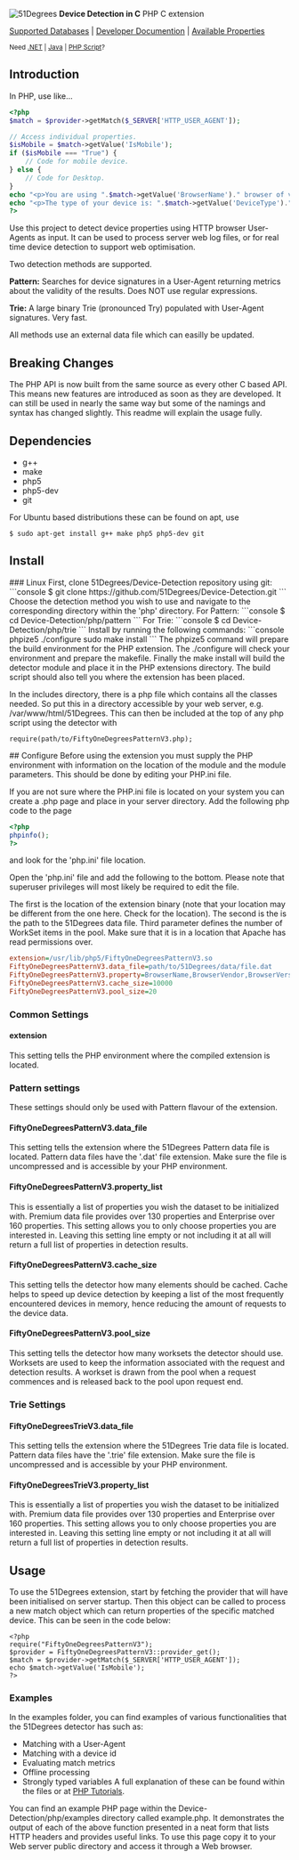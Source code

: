 ![51Degrees](https://51degrees.com/DesktopModules/FiftyOne/Distributor/Logo.ashx?utm_source=Github&utm_medium=repository&utm_content=readme_main&utm_campaign=php-open-source "THE Fastest and Most Accurate Device Detection") **Device Detection in C** PHP C extension

[Supported Databases](https://51degrees.com/compare-data-options?utm_source=Github&utm_medium=repository&utm_content=compare-data-options&utm_campaign=php-open-source "Different device databases which can be used with 51Degrees device detection") | [Developer Documention](https://51degrees.com/support/documentation?utm_source=github&utm_medium=repository&utm_content=documentation&utm_campaign=php-open-source "Full getting started guide and advanced developer documentation") | [Available Properties](https://51degrees.com/resources/property-dictionary?utm_source=Github&utm_medium=repository&utm_content=property_dictionary&utm_campaign=php-open-source "View all available properties and values")

<sup>Need [.NET](https://github.com/51Degrees/.NET-Device-Detection "THE Fastest and most Accurate device detection for .NET") | [Java](https://github.com/51Degrees/Java-Device-Detection "THE Fastest and most Accurate device detection for Java") | [PHP Script](https://github.com/51Degrees/51Degrees-PHP)?</sup>

## Introduction

In PHP, use like...

```php
<?php
$match = $provider->getMatch($_SERVER['HTTP_USER_AGENT']);

// Access individual properties.
$isMobile = $match->getValue('IsMobile');
if ($isMobile === "True") {
	// Code for mobile device.
} else {
	// Code for Desktop.
}
echo "<p>You are using ".$match->getValue('BrowserName')." browser of version".$match->getValue('BrowserVersion').".</p>";
echo "<p>The type of your device is: ".$match->getValue('DeviceType').".</p>";
?>
```

Use this project to detect device properties using HTTP browser User-Agents as input. It can be used to process server web log files, or for real time device detection to support web optimisation.

Two detection methods are supported.

**Pattern:**  Searches for device signatures in a User-Agent returning metrics about the validity of the results. Does NOT use regular expressions.

**Trie:** A large binary Trie (pronounced Try) populated with User-Agent signatures. Very fast.

All methods use an external data file which can easilly be updated.

## Breaking Changes

The PHP API is now built from the same source as every other C based API. This means new features are introduced as soon as they are developed. It can still be used in nearly the same way but some of the namings and syntax has changed slightly. This readme will explain the usage fully.

## Dependencies

- g++
- make
- php5
- php5-dev
- git

For Ubuntu based distributions these can be found on apt, use
```
$ sudo apt-get install g++ make php5 php5-dev git
```

## Install
<installation>
### Linux
First, clone 51Degrees/Device-Detection repository using git:
```console
$ git clone https://github.com/51Degrees/Device-Detection.git
```
Choose the detection method you wish to use and navigate to the corresponding directory within the 'php' directory.
For Pattern:
```console
$ cd Device-Detection/php/pattern
```
For Trie:
```console
$ cd Device-Detection/php/trie
```
Install by running the following commands:
```console
phpize5
./configure
sudo make install
```
The phpize5 command will prepare the build environment for the PHP extension. The ./configure will check your environment and prepare the makefile. Finally the make install will build the detector module and place it in the PHP extensions directory. The build script should also tell you where the extension has been placed.

In the includes directory, there is a php file which contains all the classes needed. So put this in a directory accessible by your web server, e.g. /var/www/html/51Degrees. This can then be included at the top of any php script using the detector with
```php5
require(path/to/FiftyOneDegreesPatternV3.php);
```
</installation>
## Configure
<configuration>
Before using the extension you must supply the PHP environment with information on the location of the module and the module parameters. This should be done by editing your PHP.ini file.

If you are not sure where the PHP.ini file is located on your system you can create a .php page and place in your server directory. Add the following php code to the page
```php
<?php
phpinfo();
?>
```
and look for the 'php.ini' file location.

Open the 'php.ini' file and add the following to the bottom. Please note that superuser privileges will most likely be required to edit the file.

The first is the location of the extension binary (note that your location may
be different from the one here. Check  for the location). The second
is the is the path to the 51Degrees data file. Third parameter defines the
number of WorkSet items in the pool. Make sure that it is in a location that
Apache has read permissions over.

```ini
extension=/usr/lib/php5/FiftyOneDegreesPatternV3.so
FiftyOneDegreesPatternV3.data_file=path/to/51Degrees/data/file.dat
FiftyOneDegreesPatternV3.property=BrowserName,BrowserVendor,BrowserVersion,DeviceType,HardwareVendor,IsTablet,IsMobile,IsCrawler,ScreenInchesDiagonal,ScreenPixelsWidth
FiftyOneDegreesPatternV3.cache_size=10000
FiftyOneDegreesPatternV3.pool_size=20
```

### Common Settings
#### extension
This setting tells the PHP environment where the compiled extension is located.



### Pattern settings
These settings should only be used with Pattern flavour of the extension.

#### FiftyOneDegreesPatternV3.data_file
This setting tells the extension where the 51Degrees Pattern data file is located. Pattern data files have the '.dat' file extension. Make sure the file is uncompressed and is accessible by your PHP environment.

#### FiftyOneDegreesPatternV3.property_list
This is essentially a list of properties you wish the dataset to be initialized with. Premium data file provides over 130 properties and Enterprise over 160 properties. This setting allows you to only choose properties you are interested in. Leaving this setting line empty or not including it at all will return a full list of properties in detection results.

#### FiftyOneDegreesPatternV3.cache_size
This setting tells the detector how many elements should be cached. Cache helps to speed up device detection by keeping a list of the most frequently encountered devices in memory, hence reducing the amount of requests to the device data.

#### FiftyOneDegreesPatternV3.pool_size
This setting tells the detector how many worksets the detector should use. Worksets are used to keep the information associated with the request and detection results. A workset is drawn from the pool when a request commences and is released back to the pool upon request end.


### Trie Settings

#### FiftyOneDegreesTrieV3.data_file
This setting tells the extension where the 51Degrees Trie data file is located. Pattern data files have the '.trie' file extension. Make sure the file is uncompressed and is accessible by your PHP environment.

#### FiftyOneDegreesTrieV3.property_list
This is essentially a list of properties you wish the dataset to be initialized with. Premium data file provides over 130 properties and Enterprise over 160 properties. This setting allows you to only choose properties you are interested in. Leaving this setting line empty or not including it at all will return a full list of properties in detection results.
</configuration>
## Usage

To use the 51Degrees extension, start by fetching the provider that will have been initialised on server startup. Then this object can be called to process a new match object which can return properties of the specific matched device. This can be seen in the code below:
```php5
<?php
require("FiftyOneDegreesPatternV3");
$provider = FiftyOneDegreesPatternV3::provider_get();
$match = $provider->getMatch($_SERVER['HTTP_USER_AGENT']);
echo $match->getValue('IsMobile');
?>
```
### Examples
In the examples folder, you can find examples of various functionalities that the 51Degrees detector has such as:
- Matching with a User-Agent
- Matching with a device id
- Evaluating match metrics
- Offline processing
- Strongly typed variables
A full explanation of these can be found within the files or at [PHP Tutorials](https://51Degrees/support/documentation/php/tutorials).

You can find an example PHP page within the Device-Detection/php/examples directory called example.php. It demonstrates the output of each of the above function presented in a neat form that lists HTTP headers and provides useful links. To use this page copy it to your Web server public directory and access it through a Web browser.
